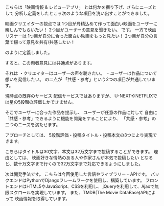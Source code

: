 こちらは「映画情報 & レビューアプリ」
とは何かを掘り下げ、さらにニーズとして
分析し定義をしたところ次のような項目を洗い出すことができました。

映画クリエイターの視点では
1つ目が丹精込めて作って面白い映画をユーザーに楽しんでもらいたい！
2つ目がユーザーの意見を聞きたい。
です。
一方で映画リスナーは
1つ目が自分に合った面白い映画をもっと見たい！
2つ目が自分の言葉で綴って意見を共有/共感したい！

のように定義しました。

すると、この両者意見には共通点があります。

それは
・クリエイターはユーザーの声を聴きたい。
・ユーザーは作品について想いを発信したい。
の二点が
「共感・参考」という2つの項目が共通しています。


現時点の既存のサービス
配信サービスではありますが、
U-NEXTやNETFLIXでは星の5段階の評価しかできません。

そこでユーザーに合った作品を提示し、
ユーザーが任意の作品に対して
自由に「共感・参考」できるように機能を開発をすることにより、
「共感・参考」の二つのニーズを満たせます。

アプローチとしては、
5段階評価・投稿タイトル・投稿本文の3つにより実現できます。

こちらはタイトルは30文字、本文は32万文字まで投稿することができます。
理由としては、
映画好きな情熱のある人や作家さんが本気で投稿したい
となると、数十万文字まで行くので32万文字まで対応できるようにしました。

次は開発手法です。
こちらは今回使用した言語やライブラリー・APIです。
バックエンドはPythonでDjangoフレームワークを使用し、構築しています。
フロントエンドはHTML5やJavaScript、CSSを利用し、
jQueryを利用して、Ajaxで無限スクロールを実現しています。
また、TMDB(The Movie DataBase)APIによって
映画情報を取得しています。
